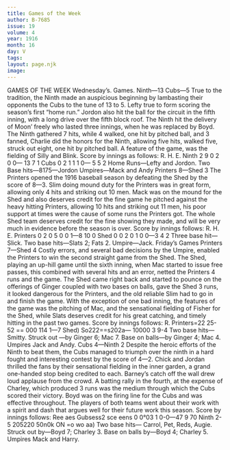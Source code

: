 ```yaml
---
title: Games of the Week
author: B-7685
issue: 19
volume: 4
year: 1916
month: 16
day: V
tags:
layout: page.njk
image:
---
```

GAMES OF THE WEEK    Wednesday’s. Games.    Ninth—13 Cubs—5       True to the tradition, the Ninth made an auspicious beginning by lambasting their opponents the Cubs to the tune of 13 to 5. Lefty true to form scoring the season’s first “home run.” Jordon also hit the ball for the circuit in the fifth inning, with a long drive over the fifth block roof.       The Ninth hit the delivery of Moon’ freely who lasted three innings, when he was replaced by Boyd. The Ninth gathered 7 hits, while 4 walked, one hit by pitched ball, and 3 fanned, Charlie did the honors for the Ninth, allowing five hits, walked five, struck out eight, one hit by pitched ball.       A feature of the game, was the fielding of Silly and Blink.       Score by innings as follows:       			         R. H. E.   Ninth     2 9 0 2 0 0— 13  7  1   Cubs	     0 2 1 1 1 0—  5  5  2      Home Runs—Lefty and Jordon.   Two Base hits—8175—Jordon   Umpires—Mack and Andy      Printers 8—Shed 3      The Printers opened the 1916 baseball season by defeating the Shed by the score of 8—3.   Slim doing mound duty for the Printers was in great form, allowing only 4 hits and striking out 10 men.       Mack was on the mound for the Shed and also deserves credit for the fine game he pitched against the heavy hitting Printers, allowing 10 hits and striking out 11 men, his poor support at times were the cause of some runs the Printers got.       The whole Shed team deserves credit for the fine showing they made, and will be very much in evidence before the season is over.       Score by innings follows:      				      R. H. E.   Printers	0 2 0 5 0 0 1—8  10  0    Shed		0 0 2 0 1 0 0—3  4    2   Three base hit—Slick.   Two base hits—Slats 2; Fats 2.    Umpire—Jack.       Friday’s Games    Printers 7—Shed 4    Costly errors, and several bad decisions by the Umpire, enabled the Printers to win the second straight game from the Shed.       The Shed, playing an up-hill game until the sixth inning, when Mac started to issue free passes, this combined with several hits and an error, netted the Printers 4 runs and the game.       The Shed came right back and started to pounce on the offerings of Ginger coupled with two bases on balls, gave the Shed 3 runs, it looked dangerous for the Printers, and the old reliable Slim had to go in and finish the game.       With the exception of one bad inning, the features of the game was the pitching of Mac, and the sensational fielding of Fisher for the Shed, while Slats deserves credit for his great catching, and timely hitting in the past two games.       Score by innings follows:    R. Printers=22 25-52 == 000 114 1—7 Shed) So222==s202a— 10000 3 9-4       Two base hits—Smitty.    Struck out —by Ginger 6; Mac 7.    Base on balls—by Ginger 4; Mac 4.    Umpires Jack and Andy.       Cubs 4—Ninth 2    Despite the heroic efforts of the Ninth to beat them, the Cubs managed to triumph over the ninth in a hard fought and interesting contest by the score of 4—2.       Chick and Jordan thrilled the fans by their sensational fielding in the inner garden, a grand one-handed stop being credited to each. Barney’s catch off the wall drew loud applause from the crowd. A batting rally in the fourth, at the expense of Charley, which produced 3 runs was the medium through which the Cubs scored their victory.       Boyd was on the firing line for the Cubs and was effective throughout. The players of both teams went about their work with a spirit and dash that argues well for their future work this season.       Score by innings follows:    Ree aes Gubsess2 sce eens 0 0°03 1 0-0—47 9 70 Ninth 2-5 205220 50n0k ON =o wo aa)       Two base hits— Carrol, Pet, Reds, Augie.    Struck out by—Boyd 7; Charley 3.    Base on balls by—Boyd 4; Charley 5.    Umpires Mack and Harry. 





